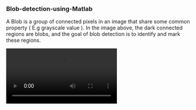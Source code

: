 ### Blob-detection-using-Matlab
A Blob is a group of connected pixels in an image that share some common property ( E.g grayscale value ). In the image above, the dark connected regions are blobs, and the goal of blob detection is to identify and mark these regions.

![](Media2.mp4 "Blob Detection using Matlab")

